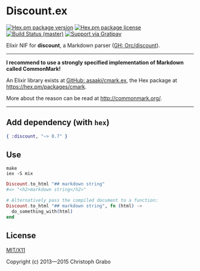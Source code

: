 # Discount.ex

[![Hex.pm package version](https://img.shields.io/hexpm/v/discount.svg?style=flat-square)](https://hex.pm/packages/discount)
[![Hex.pm package license](https://img.shields.io/hexpm/l/discount.svg?style=flat-square)](https://github.com/asaaki/discount.ex/blob/master/LICENSE)
[![Build Status (master)](https://img.shields.io/travis/asaaki/discount.ex/master.svg?style=flat-square)](https://travis-ci.org/asaaki/discount.ex)
[![Support via Gratipay](http://img.shields.io/gratipay/asaaki.svg?style=flat-square)](https://gratipay.com/asaaki)

Elixir NIF for **discount**, a Markdown parser ([GH: Orc/discount](https://github.com/Orc/discount)).

----

**I recommend to use a strongly specified implementation of Markdown called CommonMark!**

An Elixir library exists at [GitHub: asaaki/cmark.ex](https://github.com/asaaki/cmark.ex), the Hex package at <https://hex.pm/packages/cmark>.

More about the reason can be read at <http://commonmark.org/>.

----



## Add dependency (with `hex`)

```elixir
{ :discount, "~> 0.7" }
```



## Use

```shell
make
iex -S mix
```

```elixir
Discount.to_html "## markdown string"
#=> "<h2>markdown string</h2>"

# Alternatively pass the compiled document to a function:
Discount.to_html "## markdown string", fn (html) ->
  do_something_with(html)
end
```



## License

[MIT/X11](./LICENSE)

Copyright (c) 2013—2015 Christoph Grabo
